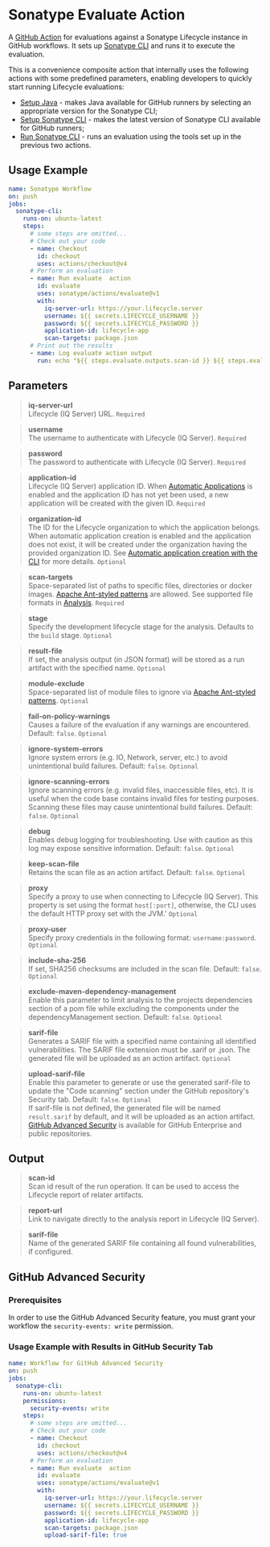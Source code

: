 <!--

     Copyright (c) 2023-present Sonatype, Inc. All rights reserved.
     Includes the third-party code listed at https://links.sonatype.com/products/clm/attributions.
     "Sonatype" is a trademark of Sonatype, Inc.

-->

# Sonatype Evaluate Action

A [GitHub Action](https://github.com/features/actions) for evaluations against a Sonatype Lifecycle instance in GitHub
workflows. It sets up [Sonatype CLI](https://help.sonatype.com/en/sonatype-iq-cli.html) and runs it to execute the
evaluation.

This is a convenience composite action that internally uses the following actions with some predefined parameters,
enabling developers to quickly start running Lifecycle evaluations:

- [Setup Java](https://github.com/actions/setup-java/blob/main/README.md) - makes Java available for GitHub runners by
  selecting an appropriate version for the Sonatype CLI;
- [Setup Sonatype CLI](../setup-iq-cli/README.md) - makes the latest version of Sonatype CLI available for GitHub
  runners;
- [Run Sonatype CLI](../run-iq-cli/README.md) - runs an evaluation using the tools set up in the previous two actions.

## Usage Example

```yaml
name: Sonatype Workflow
on: push
jobs:
  sonatype-cli:
    runs-on: ubuntu-latest
    steps:
      # some steps are omitted...
      # Check out your code
      - name: Checkout
        id: checkout
        uses: actions/checkout@v4
      # Perform an evaluation
      - name: Run evaluate  action
        id: evaluate
        uses: sonatype/actions/evaluate@v1
        with:
          iq-server-url: https://your.lifecycle.server
          username: ${{ secrets.LIFECYCLE_USERNAME }}
          password: ${{ secrets.LIFECYCLE_PASSWORD }}
          application-id: lifecycle-app
          scan-targets: package.json
      # Print out the results
      - name: Log evaluate action output
        run: echo "${{ steps.evaluate.outputs.scan-id }} ${{ steps.evaluate.outputs.report-url }}"
```

## Parameters

> **iq-server-url**\
> Lifecycle (IQ Server) URL. `Required`

> **username**\
> The username to authenticate with Lifecycle (IQ Server). `Required`

> **password**\
> The password to authenticate with Lifecycle (IQ Server). `Required`

> **application-id**\
> Lifecycle (IQ Server) application ID. When
> [Automatic Applications](https://help.sonatype.com/en/automatic-application.html) is enabled and the application ID
> has not yet been used, a new application will be created with the given ID. `Required`

> **organization-id**\
> The ID for the Lifecycle organization to which the application belongs. When automatic application creation is enabled
> and the application does not exist, it will be created under the organization having the provided organization ID. See
> [Automatic application creation with the CLI](https://help.sonatype.com/en/automatic-application-with-the-cli.html)
> for more details. `Optional`

> **scan-targets**\
> Space-separated list of paths to specific files, directories or docker images.
> [Apache Ant-styled patterns](https://ant.apache.org/manual/dirtasks.html#patterns) are allowed. See supported file
> formats in [Analysis](https://help.sonatype.com/en/analysis.html). `Required`

> **stage**\
> Specify the development lifecycle stage for the analysis. Defaults to the `build` stage. `Optional`

> **result-file**\
> If set, the analysis output (in JSON format) will be stored as a run artifact with the specified name. `Optional`

> **module-exclude**\
> Space-separated list of module files to ignore via
> [Apache Ant-styled patterns](https://ant.apache.org/manual/dirtasks.html#patterns). `Optional`

> **fail-on-policy-warnings**\
> Causes a failure of the evaluation if any warnings are encountered. Default: `false`. `Optional`

> **ignore-system-errors**\
> Ignore system errors (e.g. IO, Network, server, etc.) to avoid unintentional build failures. Default: `false`.
> `Optional`

> **ignore-scanning-errors**\
> Ignore scanning errors (e.g. invalid files, inaccessible files, etc). It is useful when the code base contains invalid
> files for testing purposes. Scanning these files may cause unintentional build failures. Default: `false`. `Optional`

> **debug**\
> Enables debug logging for troubleshooting. Use with caution as this log may expose sensitive information. Default:
> `false`. `Optional`

> **keep-scan-file**\
> Retains the scan file as an action artifact. Default: `false`. `Optional`

> **proxy**\
> Specify a proxy to use when connecting to Lifecycle (IQ Server). This property is set using the format `host[:port]`,
> otherwise, the CLI uses the default HTTP proxy set with the JVM.' `Optional`

> **proxy-user**\
> Specify proxy credentials in the following format: `username:password`. `Optional`

> **include-sha-256**\
> If set, SHA256 checksums are included in the scan file. Default: `false`. `Optional`

> **exclude-maven-dependency-management**\
> Enable this parameter to limit analysis to the projects dependencies section of a pom file while excluding the
> components under the dependencyManagement section. Default: `false`. `Optional`

> **sarif-file**\
> Generates a SARIF file with a specified name containing all identified vulnerabilities. The SARIF file extension must
> be .sarif or .json. The generated file will be uploaded as an action artifact. `Optional`

> **upload-sarif-file**\
> Enable this parameter to generate or use the generated sarif-file to update the "Code scanning" section under the
> GitHub repository's Security tab. Default: `false`. `Optional`\
> If sarif-file is not defined, the generated file will be named `result.sarif` by default, and it will be uploaded as
> an action artifact.\
> [GitHub Advanced Security](https://docs.github.com/en/get-started/learning-about-github/about-github-advanced-security) is
> available for GitHub Enterprise and public repositories.

## Output

> **scan-id**\
> Scan id result of the run operation. It can be used to access the Lifecycle report of relater artifacts.

> **report-url**\
> Link to navigate directly to the analysis report in Lifecycle (IQ Server).

> **sarif-file**\
> Name of the generated SARIF file containing all found vulnerabilities, if configured.

## GitHub Advanced Security

### Prerequisites

In order to use the GitHub Advanced Security feature, you must grant your workflow the `security-events: write`
permission.

### Usage Example with Results in GitHub Security Tab

```yaml
name: Workflow for GitHub Advanced Security
on: push
jobs:
  sonatype-cli:
    runs-on: ubuntu-latest
    permissions:
      security-events: write
    steps:
      # some steps are omitted...
      # Check out your code
      - name: Checkout
        id: checkout
        uses: actions/checkout@v4
      # Perform an evaluation
      - name: Run evaluate  action
        id: evaluate
        uses: sonatype/actions/evaluate@v1
        with:
          iq-server-url: https://your.lifecycle.server
          username: ${{ secrets.LIFECYCLE_USERNAME }}
          password: ${{ secrets.LIFECYCLE_PASSWORD }}
          application-id: lifecycle-app
          scan-targets: package.json
          upload-sarif-file: true
```
